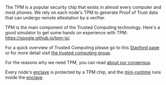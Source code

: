 The TPM is a popular security chip that exists in almost every computer and most phones. We rely on each node's TPM to generate Proof of Trust data that can undergo remote attestation by a verifier.

TPM is the main component of the Trusted Computing technology. Here's a good simulator to get some hands on experience with TPM: https://google.github.io/tpm-js/. 

For a quick overview of Trusted Computing please go to this [Stanford page](https://cs.stanford.edu/people/eroberts/cs201/projects/trusted-computing/what.html) or for more detail visit [the trusted computing group](https://trustedcomputinggroup.org/).

For the reasons why we need TPM, you can read [about our consensus](consensus.md).

Every node's [enclave](enclave.md) is protected by a TPM chip, and the [mini-runtime](mini-runtime.md) runs inside the [enclave](enclave.md).
